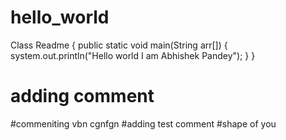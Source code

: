 # hello_world

Class Readme
{
public static void main(String arr[])
{
system.out.println("Hello world I am Abhishek Pandey");
}
}
# adding comment

#commeniting
vbn cgnfgn
#adding test comment
#shape of you

